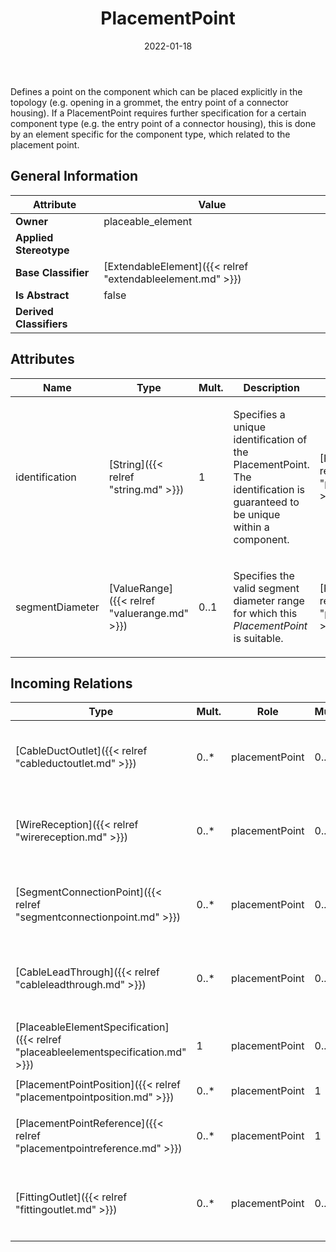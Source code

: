 ﻿---
title: PlacementPoint
toc: false
type: specs
date: "2022-01-18"
draft: false
specification: VEC
version: 1.2.2
documentType: "Recommendation"
elementType: Class
classes:
  - PlacementPoint
menu_name: vec-1.2.2
---
<p>Defines a point on the component which can be placed explicitly in the topology (e.g. opening in a grommet, the entry point of a connector housing).  If a PlacementPoint requires further specification for a certain component type (e.g. the entry point of a connector housing), this is done by an element specific for the component type, which related to the placement point.  </p>

## General Information

| Attribute               | Value |
|-------------------------|-------|
| **Owner**               | placeable_element |
| **Applied Stereotype**  |   |
| **Base Classifier**     | [ExtendableElement]({{< relref "extendableelement.md" >}})<br/>  |
| **Is Abstract**         | false |
| **Derived Classifiers** |   |

## Attributes
|  Name  |  Type  |  Mult.  |  Description  |  Owning Classifier  |
|--------|--------|---------|---------------|--------------|
|identification | [String]({{< relref "string.md" >}}) | 1 | <p> Specifies a unique identification of the PlacementPoint. The identification is guaranteed to be unique within a component.      </p> | [PlacementPoint]({{< relref "placementpoint.md" >}}) |
|segmentDiameter | [ValueRange]({{< relref "valuerange.md" >}}) | 0..1 | <p> Specifies the valid segment diameter range for which this <i>PlacementPoint</i> is suitable.      </p> | [PlacementPoint]({{< relref "placementpoint.md" >}}) |

##  Incoming Relations
|    Type  |   Mult.  |   Role    |   Mult.   |   Description  |
|----------|----------|-----------|-----------|----------------|
| [CableDuctOutlet]({{< relref "cableductoutlet.md" >}}) | 0..* | placementPoint | 0..1 | <p> Specifies the <i>PlacementPoint</i> that represents this <i>CableDuctOutlet</i> in a PlaceableElementSpecification.      </p> |
| [WireReception]({{< relref "wirereception.md" >}}) | 0..* | placementPoint | 0..1 | <p> Specifies the <i>PlacementPoint</i> that represents this <i>WireReception</i> in a PlaceableElementSpecification.      </p> |
| [SegmentConnectionPoint]({{< relref "segmentconnectionpoint.md" >}}) | 0..* | placementPoint | 0..1 | <p> Specifies the <i>PlacementPoint</i> that represents this <i>SegmentConnectionPoint </i>in a <i>PlaceableElementSpecification.</i>      </p> |
| [CableLeadThrough]({{< relref "cableleadthrough.md" >}}) | 0..* | placementPoint | 0..1 | <p> Specifies the <i>PlacementPoint</i> that represents this <i>CableLeadThrough</i> in a PlaceableElementSpecification.      </p> |
| [PlaceableElementSpecification]({{< relref "placeableelementspecification.md" >}}) | 1 | placementPoint | 0..* | <p> Specifies the <i>PlacementPoints</i> of a <i>PlaceableElementSpecification</i>.      </p> |
| [PlacementPointPosition]({{< relref "placementpointposition.md" >}}) | 0..* | placementPoint | 1 |  |
| [PlacementPointReference]({{< relref "placementpointreference.md" >}}) | 0..* | placementPoint | 1 | <p> References the <i>PlacementPoint</i> that is instanced by this <i>PlacementPointReference.</i>      </p> |
| [FittingOutlet]({{< relref "fittingoutlet.md" >}}) | 0..* | placementPoint | 0..1 | <p> Specifies the <i>PlacementPoint</i> that represents this <i>FittingOutlet</i> in a PlaceableElementSpecification.      </p> |
